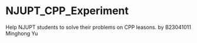 # NJUPT_CPP_Experiment
Help NJUPT students to solve their problems on CPP leasons.
by B23041011 Minghong Yu
